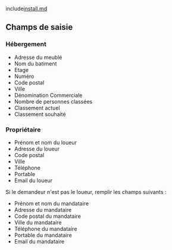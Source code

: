 include[install.md](docs/install.md)

## Champs de saisie

### Hébergement

- Adresse du meublé
- Nom du batiment
- Etage
- Numéro
- Code postal
- Ville
- Dénomination Commerciale
- Nombre de personnes classées
- Classement actuel
- Classement souhaité

### Propriétaire

- Prénom et nom du loueur
- Adresse du loueur
- Code postal
- Ville
- Téléphone
- Portable
- Email du loueur

Si le demandeur n'est pas le loueur, remplir les champs suivants :

- Prénom et nom du mandataire
- Adresse du mandataire
- Code postal du mandataire
- Ville du mandataire
- Téléphone du mandataire
- Portable du mandataire
- Email du mandataire


